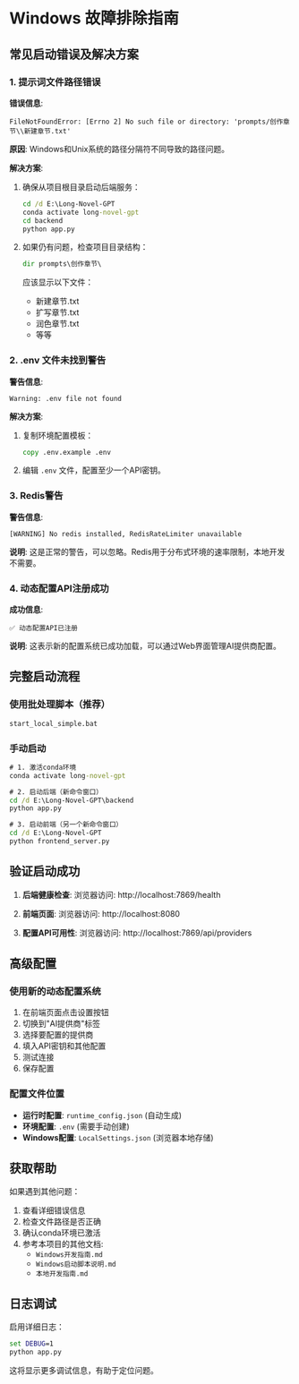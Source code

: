 # Windows 故障排除指南

## 常见启动错误及解决方案

### 1. 提示词文件路径错误

**错误信息**: 
```
FileNotFoundError: [Errno 2] No such file or directory: 'prompts/创作章节\\新建章节.txt'
```

**原因**: Windows和Unix系统的路径分隔符不同导致的路径问题。

**解决方案**:
1. 确保从项目根目录启动后端服务：
   ```cmd
   cd /d E:\Long-Novel-GPT
   conda activate long-novel-gpt
   cd backend
   python app.py
   ```

2. 如果仍有问题，检查项目目录结构：
   ```cmd
   dir prompts\创作章节\
   ```
   
   应该显示以下文件：
   - 新建章节.txt
   - 扩写章节.txt
   - 润色章节.txt
   - 等等

### 2. .env 文件未找到警告

**警告信息**: 
```
Warning: .env file not found
```

**解决方案**:
1. 复制环境配置模板：
   ```cmd
   copy .env.example .env
   ```

2. 编辑 `.env` 文件，配置至少一个API密钥。

### 3. Redis警告

**警告信息**: 
```
[WARNING] No redis installed, RedisRateLimiter unavailable
```

**说明**: 这是正常的警告，可以忽略。Redis用于分布式环境的速率限制，本地开发不需要。

### 4. 动态配置API注册成功

**成功信息**: 
```
✅ 动态配置API已注册
```

**说明**: 这表示新的配置系统已成功加载，可以通过Web界面管理AI提供商配置。

## 完整启动流程

### 使用批处理脚本（推荐）
```cmd
start_local_simple.bat
```

### 手动启动
```cmd
# 1. 激活conda环境
conda activate long-novel-gpt

# 2. 启动后端（新命令窗口）
cd /d E:\Long-Novel-GPT\backend
python app.py

# 3. 启动前端（另一个新命令窗口）
cd /d E:\Long-Novel-GPT
python frontend_server.py
```

## 验证启动成功

1. **后端健康检查**:
   浏览器访问: http://localhost:7869/health

2. **前端页面**:
   浏览器访问: http://localhost:8080

3. **配置API可用性**:
   浏览器访问: http://localhost:7869/api/providers

## 高级配置

### 使用新的动态配置系统

1. 在前端页面点击设置按钮
2. 切换到"AI提供商"标签
3. 选择要配置的提供商
4. 填入API密钥和其他配置
5. 测试连接
6. 保存配置

### 配置文件位置

- **运行时配置**: `runtime_config.json` (自动生成)
- **环境配置**: `.env` (需要手动创建)
- **Windows配置**: `LocalSettings.json` (浏览器本地存储)

## 获取帮助

如果遇到其他问题：

1. 查看详细错误信息
2. 检查文件路径是否正确
3. 确认conda环境已激活
4. 参考本项目的其他文档:
   - `Windows开发指南.md`
   - `Windows启动脚本说明.md`
   - `本地开发指南.md`

## 日志调试

启用详细日志：
```cmd
set DEBUG=1
python app.py
```

这将显示更多调试信息，有助于定位问题。